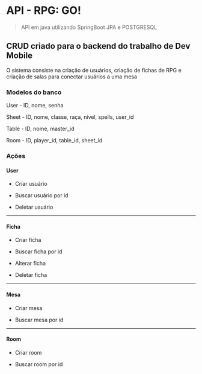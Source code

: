 # API - RPG: GO!
> API em java utilizando SpringBoot JPA e POSTGRESQL

## CRUD criado para o backend do trabalho de Dev Mobile
O sistema consiste na criação de usuários, criação de fichas de RPG e criação de salas para conectar usuários a uma mesa

### Modelos do banco

User - ID, nome, senha

Sheet - ID, nome, classe, raça, nível, spells, user_id

Table - ID, nome, master_id

Room - ID, player_id, table_id, sheet_id

### Ações

#### User

* Criar usuário

* Buscar usuário por id

* Deletar usuário

-----------------------------
#### Ficha

* Criar ficha

* Buscar ficha por id

* Alterar ficha

* Deletar ficha

------------------
#### Mesa

* Criar mesa

* Buscar mesa por id

---------------
#### Room

* Criar room

* Buscar room por id




